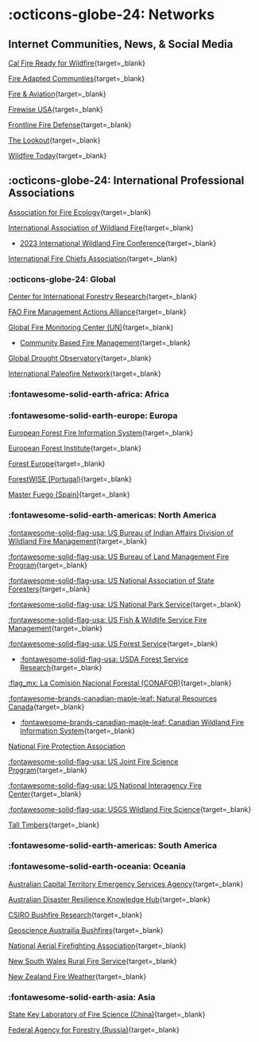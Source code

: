 # :octicons-globe-24: Networks

## Internet Communities, News, & Social Media

[Cal Fire Ready for Wildfire](https://www.readyforwildfire.org/){target=_blank}

[Fire Adapted Communties](https://fireadaptednetwork.org/){target=_blank}

[Fire & Aviation](https://fireaviation.com/){target=_blank}

[Firewise USA](https://www.nfpa.org/Public-Education/Fire-causes-and-risks/Wildfire/Firewise-USA){target=_blank}

[Frontline Fire Defense](https://www.frontlinewildfire.com/){target=_blank}

[The Lookout](https://the-lookout.org/){target=_blank}

[Wildfire Today](https://wildfiretoday.com/){target=_blank}

## :octicons-globe-24: International Professional Associations

[Association for Fire Ecology](https://fireecology.org){target=_blank}

[International Association of Wildland Fire](https://www.iawfonline.org/){target=_blank}

* [2023 International Wildland Fire Conference](https://www.wildfire2023.pt/){target=_blank}

[International Fire Chiefs Association](https://www.iafc.org/home){target=_blank}

### :octicons-globe-24: Global

[Center for International Forestry Research](https://www.cifor.org/){target=_blank}

[FAO Fire Management Actions Alliance](https://www.fao.org/forestry/firealliance/en/){target=_blank}

[Global Fire Monitoring Center (UN)](https://gfmc.online/){target=_blank}

* [Community Based Fire Management](https://gfmc.online/manag/cbifm.html){target=_blank}

[Global Drought Observatory](https://edo.jrc.ec.europa.eu/gdo/php/index.php?id=2001){target=_blank}

[International Paleofire Network](https://ipn.paleofire.org/){target=_blank}


### :fontawesome-solid-earth-africa: Africa


### :fontawesome-solid-earth-europe: Europa 

[European Forest Fire Information System](https://effis.jrc.ec.europa.eu/){target=_blank}

[European Forest Institute](https://efi.int/){target=_blank}

[Forest Europe](https://foresteurope.org/){target=_blank}

[ForestWISE (Portugal)](https://www.forestwise.pt/){target=_blank}

[Master Fuego (Spain)](https://master-fuego.com/){target=_blank}

### :fontawesome-solid-earth-americas: North America

[:fontawesome-solid-flag-usa: US Bureau of Indian Affairs Division of Wildland Fire Management](https://www.bia.gov/bia/ots/dwfm){target=_blank}

[:fontawesome-solid-flag-usa: US Bureau of Land Management Fire Program](https://www.blm.gov/programs/fire){target=_blank}

[:fontawesome-solid-flag-usa: US National Association of State Foresters](https://www.stateforesters.org/){target=_blank}

[:fontawesome-solid-flag-usa: US National Park Service](https://www.nps.gov/subjects/fire/index.htm){target=_blank}

[:fontawesome-solid-flag-usa: US Fish & Wildlife Service Fire Management](https://www.fws.gov/program/fire-management){target=_blank}

[:fontawesome-solid-flag-usa: US Forest Service](https://www.fs.usda.gov/managing-land/fire){target=_blank}

* [:fontawesome-solid-flag-usa: USDA Forest Service Research](https://www.fs.usda.gov/research/){target=_blank}

[:flag_mx: La Comisión Nacional Forestal (CONAFOR)](https://www.gob.mx/conafor){target=_blank}

[:fontawesome-brands-canadian-maple-leaf: Natural Resources Canada](https://www.nrcan.gc.ca/home){target=_blank}

* [:fontawesome-brands-canadian-maple-leaf: Canadian Wildland Fire Information System](https://cwfis.cfs.nrcan.gc.ca/home){target=_blank}

[National Fire Protection Association](https://www.nfpa.org/)

[:fontawesome-solid-flag-usa: US Joint Fire Science Program](https://www.firescience.gov/){target=_blank}

[:fontawesome-solid-flag-usa: US National Interagency Fire Center](https://www.nifc.gov/){target=_blank}

[:fontawesome-solid-flag-usa: USGS Wildland Fire Science](https://www.usgs.gov/special-topics/wildland-fire-science){target=_blank}

[Tall Timbers](https://talltimbers.org/){target=_blank}

### :fontawesome-solid-earth-americas: South America


### :fontawesome-solid-earth-oceania: Oceania

[Australian Capital Territory Emergency Services Agency](https://esa.act.gov.au/be-emergency-ready/bushfires){target=_blank}

[Australian Disaster Resilience Knowledge Hub](https://knowledge.aidr.org.au/resources/bushfire/){target=_blank}

[CSIRO Bushfire Research](https://www.csiro.au/en/research/natural-disasters/bushfires){target=_blank}

[Geoscience Austrailia Bushfires](https://www.community-safety.ga.gov.au/hazards/bushfire){target=_blank}

[National Aerial Firefighting Association](https://www.nafc.org.au/){target=_blank}

[New South Wales Rural Fire Service](http://www.rfs.nsw.gov.au/plan-and-prepare){target=_blank}

[New Zealand Fire Weather](https://fireweather.niwa.co.nz/){target=_blank}

### :fontawesome-solid-earth-asia: Asia

[State Key Laboratory of Fire Science (China)](http://en.sklfs.ustc.edu.cn/main.psp){target=_blank}

[Federal Agency for Forestry (Russia)](http://rosleshoz.gov.ru/){target=_blank}
